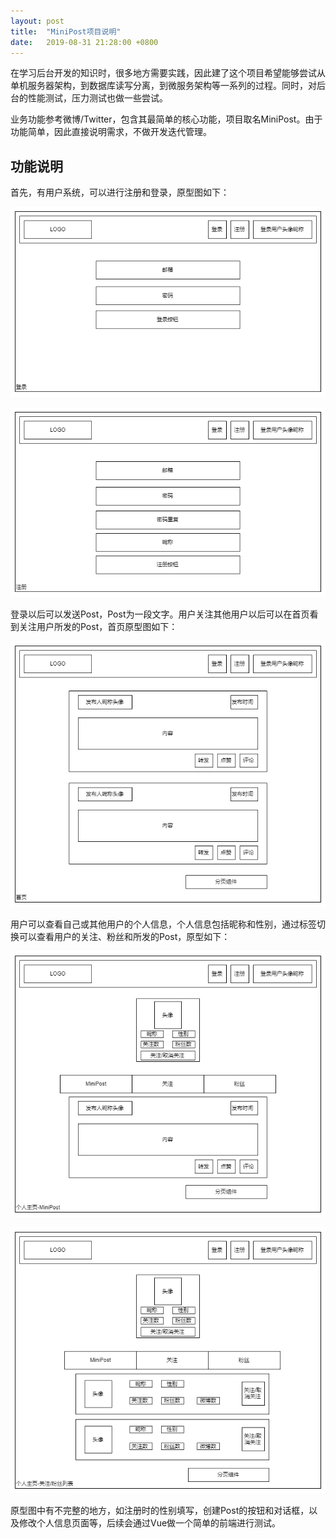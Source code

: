 ```yaml
---
layout: post
title:  "MiniPost项目说明"
date:   2019-08-31 21:28:00 +0800
---
```


在学习后台开发的知识时，很多地方需要实践，因此建了这个项目希望能够尝试从单机服务器架构，到数据库读写分离，到微服务架构等一系列的过程。同时，对后台的性能测试，压力测试也做一些尝试。

业务功能参考微博/Twitter，包含其最简单的核心功能，项目取名MiniPost。由于功能简单，因此直接说明需求，不做开发迭代管理。

## 功能说明

首先，有用户系统，可以进行注册和登录，原型图如下：

![Login](/assets/minipost-login.png)

![Signup](/assets/minipost-signup.png)

登录以后可以发送Post，Post为一段文字。用户关注其他用户以后可以在首页看到关注用户所发的Post，首页原型图如下：

![Home](/assets/minipost-home.png)

用户可以查看自己或其他用户的个人信息，个人信息包括昵称和性别，通过标签切换可以查看用户的关注、粉丝和所发的Post，原型如下：

![User Profile - Post](/assets/minipost-user-post.png)

![User Profile - Follow](/assets/minipost-user-follow.png)

原型图中有不完整的地方，如注册时的性别填写，创建Post的按钮和对话框，以及修改个人信息页面等，后续会通过Vue做一个简单的前端进行测试。
